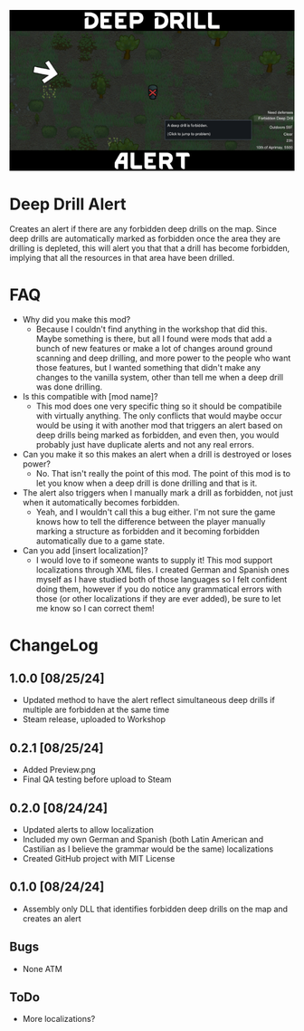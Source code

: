 ![Alt text](/About/Preview.png?raw=true "Preview")

# Deep Drill Alert
Creates an alert if there are any forbidden deep drills on the map. Since deep drills are automatically marked as forbidden once the area they are drilling is depleted, this will alert you that that a drill has become forbidden, implying that all the resources in that area have been drilled.

# FAQ
- Why did you make this mod?
  - Because I couldn't find anything in the workshop that did this. Maybe something is there, but all I found were mods that add a bunch of new features or make a lot of changes around ground scanning and deep drilling, and more power to the people who want those features, but I wanted something that didn't make any changes to the vanilla system, other than tell me when a deep drill was done drilling.
- Is this compatible with [mod name]?
  - This mod does one very specific thing so it should be compatibile with virtually anything. The only conflicts that would maybe occur would be using it with another mod that triggers an alert based on deep drills being marked as forbidden, and even then, you would probably just have duplicate alerts and not any real errors.
- Can you make it so this makes an alert when a drill is destroyed or loses power?
  - No. That isn't really the point of this mod. The point of this mod is to let you know when a deep drill is done drilling and that is it.
- The alert also triggers when I manually mark a drill as forbidden, not just when it automatically becomes forbidden.
  - Yeah, and I wouldn't call this a bug either. I'm not sure the game knows how to tell the difference between the player manually marking a structure as forbidden and it becoming forbidden automatically due to a game state.
- Can you add [insert localization]?
  - I would love to if someone wants to supply it! This mod support localizations through XML files. I created German and Spanish ones myself as I have studied both of those languages so I felt confident doing them, however if you do notice any grammatical errors with those (or other localizations if they are ever added), be sure to let me know so I can correct them!

# ChangeLog
## 1.0.0 [08/25/24]
- Updated method to have the alert reflect simultaneous deep drills if multiple are forbidden at the same time
- Steam release, uploaded to Workshop

## 0.2.1 [08/25/24]
- Added Preview.png
- Final QA testing before upload to Steam

## 0.2.0 [08/24/24]
- Updated alerts to allow localization
- Included my own German and Spanish (both Latin American and Castilian as I believe the grammar would be the same) localizations
- Created GitHub project with MIT License

## 0.1.0 [08/24/24]
- Assembly only DLL that identifies forbidden deep drills on the map and creates an alert

## Bugs
- None ATM

## ToDo
- More localizations?
